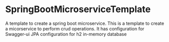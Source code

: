 # SpringBootMicroserviceTemplate
A template to create a spring boot microservice.
This is a template to create a micorservice to perform crud operations.
It has configuration for Swagger-ui
JPA configuration for h2 in-memory database
